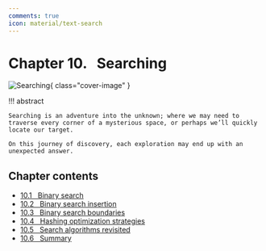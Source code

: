 ```yaml
---
comments: true
icon: material/text-search
---
```


# Chapter 10. &nbsp; Searching

![Searching](../assets/covers/chapter_searching.jpg){ class="cover-image" }

!!! abstract

    Searching is an adventure into the unknown; where we may need to traverse every corner of a mysterious space, or perhaps we’ll quickly locate our target.
    
    On this journey of discovery, each exploration may end up with an unexpected answer.

## Chapter contents

- [10.1 &nbsp; Binary search](binary_search.md)
- [10.2 &nbsp; Binary search insertion](binary_search_insertion.md)
- [10.3 &nbsp; Binary search boundaries](binary_search_edge.md)
- [10.4 &nbsp; Hashing optimization strategies](replace_linear_by_hashing.md)
- [10.5 &nbsp; Search algorithms revisited](searching_algorithm_revisited.md)
- [10.6 &nbsp; Summary](summary.md)
